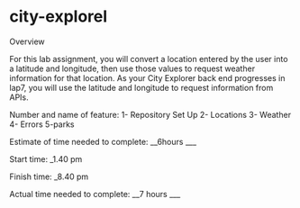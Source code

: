 # city-explorel


Overview


For this lab assignment, you will convert a location entered by the user into a latitude and longitude, then use those values to request weather information for that location. As your City Explorer back end progresses in  lap7, you will use the latitude and longitude to request information from  APIs.

Number and name of feature: 1- Repository Set Up 2- Locations 3- Weather 4- Errors 5-parks

Estimate of time needed to complete: __6hours ___

Start time: _1.40 pm

Finish time: _8.40 pm

Actual time needed to complete: __7 hours ___

